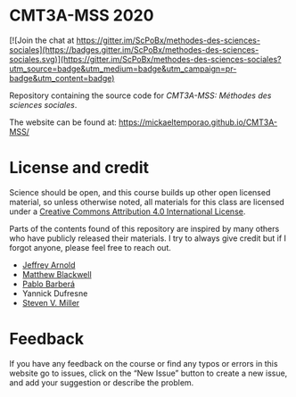 # CMT3A-MSS 2020

[![Join the chat at https://gitter.im/ScPoBx/methodes-des-sciences-sociales](https://badges.gitter.im/ScPoBx/methodes-des-sciences-sociales.svg)](https://gitter.im/ScPoBx/methodes-des-sciences-sociales?utm_source=badge&utm_medium=badge&utm_campaign=pr-badge&utm_content=badge)

Repository containing the source code for *CMT3A-MSS: Méthodes des sciences sociales*.

The website can be found at: https://mickaeltemporao.github.io/CMT3A-MSS/

# License and credit

Science should be open, and this course builds up other open licensed material, so unless otherwise noted, all materials for this class are licensed under a <a rel="license" href="https://creativecommons.org/licenses/by/4.0/">Creative Commons Attribution 4.0 International License</a>.

Parts of the contents found of this repository are inspired by many others who have publicly released their materials.
I try to always give credit but if I forgot anyone, please feel free to reach out.

- [Jeffrey Arnold](http://www.jrnold.me/)
- [Matthew Blackwell](https://mattblackwell.org/)
- [Pablo Barberá](http://pablobarbera.com/)
- Yannick Dufresne
- [Steven V. Miller](http://svmiller.com/)

# Feedback
If you have any feedback on the course or find any typos or errors in this website go to issues, click on the “New Issue” button to create a new issue, and add your suggestion or describe the problem.

